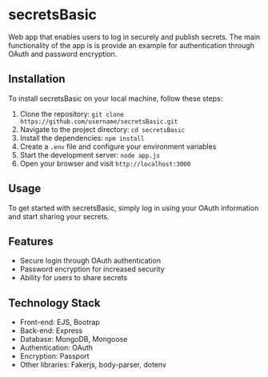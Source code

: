# secretsBasic

Web app that enables users to log in securely and publish secrets. The main functionality of the app is is provide an example for authentication through OAuth and password encryption.

## Installation

To install secretsBasic on your local machine, follow these steps:

1. Clone the repository: `git clone https://github.com/username/secretsBasic.git`
2. Navigate to the project directory: `cd secretsBasic`
3. Install the dependencies: `npm install`
4. Create a `.env` file and configure your environment variables 
5. Start the development server: `node app.js`
6. Open your browser and visit `http://localhost:3000`

## Usage

To get started with secretsBasic, simply log in using your OAuth information and start sharing your secrets.

## Features

- Secure login through OAuth authentication
- Password encryption for increased security
- Ability for users to share secrets


## Technology Stack

- Front-end: EJS, Bootrap
- Back-end: Express
- Database: MongoDB, Mongoose
- Authentication: OAuth
- Encryption: Passport
- Other libraries: Fakerjs, body-parser, dotenv


